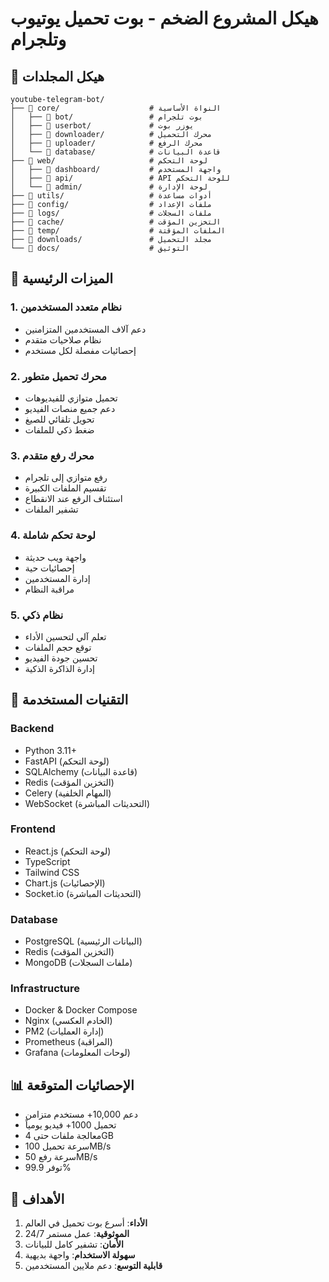 # هيكل المشروع الضخم - بوت تحميل يوتيوب وتلجرام

## 📁 هيكل المجلدات

```
youtube-telegram-bot/
├── 📁 core/                    # النواة الأساسية
│   ├── 📁 bot/                 # بوت تلجرام
│   ├── 📁 userbot/             # يوزر بوت
│   ├── 📁 downloader/          # محرك التحميل
│   ├── 📁 uploader/            # محرك الرفع
│   └── 📁 database/            # قاعدة البيانات
├── 📁 web/                     # لوحة التحكم
│   ├── 📁 dashboard/           # واجهة المستخدم
│   ├── 📁 api/                 # API للوحة التحكم
│   └── 📁 admin/               # لوحة الإدارة
├── 📁 utils/                   # أدوات مساعدة
├── 📁 config/                  # ملفات الإعداد
├── 📁 logs/                    # ملفات السجلات
├── 📁 cache/                   # التخزين المؤقت
├── 📁 temp/                    # الملفات المؤقتة
├── 📁 downloads/               # مجلد التحميل
└── 📁 docs/                    # التوثيق
```

## 🚀 الميزات الرئيسية

### 1. نظام متعدد المستخدمين
- دعم آلاف المستخدمين المتزامنين
- نظام صلاحيات متقدم
- إحصائيات مفصلة لكل مستخدم

### 2. محرك تحميل متطور
- تحميل متوازي للفيديوهات
- دعم جميع منصات الفيديو
- تحويل تلقائي للصيغ
- ضغط ذكي للملفات

### 3. محرك رفع متقدم
- رفع متوازي إلى تلجرام
- تقسيم الملفات الكبيرة
- استئناف الرفع عند الانقطاع
- تشفير الملفات

### 4. لوحة تحكم شاملة
- واجهة ويب حديثة
- إحصائيات حية
- إدارة المستخدمين
- مراقبة النظام

### 5. نظام ذكي
- تعلم آلي لتحسين الأداء
- توقع حجم الملفات
- تحسين جودة الفيديو
- إدارة الذاكرة الذكية

## 🔧 التقنيات المستخدمة

### Backend
- Python 3.11+
- FastAPI (لوحة التحكم)
- SQLAlchemy (قاعدة البيانات)
- Redis (التخزين المؤقت)
- Celery (المهام الخلفية)
- WebSocket (التحديثات المباشرة)

### Frontend
- React.js (لوحة التحكم)
- TypeScript
- Tailwind CSS
- Chart.js (الإحصائيات)
- Socket.io (التحديثات المباشرة)

### Database
- PostgreSQL (البيانات الرئيسية)
- Redis (التخزين المؤقت)
- MongoDB (ملفات السجلات)

### Infrastructure
- Docker & Docker Compose
- Nginx (الخادم العكسي)
- PM2 (إدارة العمليات)
- Prometheus (المراقبة)
- Grafana (لوحات المعلومات)

## 📊 الإحصائيات المتوقعة

- دعم 10,000+ مستخدم متزامن
- تحميل 1000+ فيديو يومياً
- معالجة ملفات حتى 4GB
- سرعة تحميل 100MB/s
- سرعة رفع 50MB/s
- توفر 99.9%

## 🎯 الأهداف

1. **الأداء**: أسرع بوت تحميل في العالم
2. **الموثوقية**: عمل مستمر 24/7
3. **الأمان**: تشفير كامل للبيانات
4. **سهولة الاستخدام**: واجهة بديهية
5. **قابلية التوسع**: دعم ملايين المستخدمين